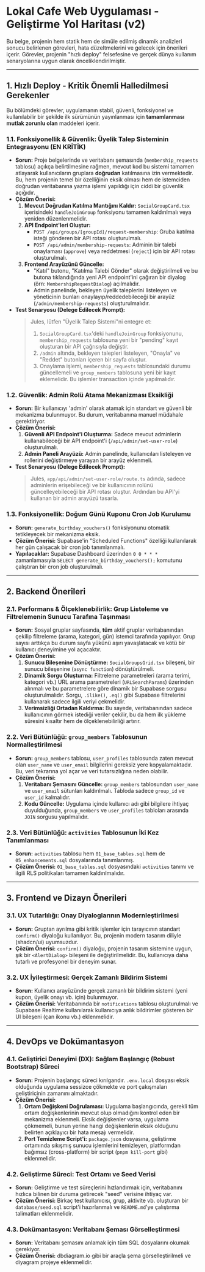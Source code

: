 # Lokal Cafe Web Uygulaması - Geliştirme Yol Haritası (v2)

Bu belge, projenin hem statik hem de simüle edilmiş dinamik analizleri sonucu belirlenen görevleri, hata düzeltmelerini ve gelecek için önerileri içerir. Görevler, projenin "hızlı deploy" felsefesine ve gerçek dünya kullanım senaryolarına uygun olarak önceliklendirilmiştir.

---

## 1. Hızlı Deploy - Kritik Önemli Halledilmesi Gerekenler

Bu bölümdeki görevler, uygulamanın stabil, güvenli, fonksiyonel ve kullanılabilir bir şekilde ilk sürümünün yayınlanması için **tamamlanması mutlak zorunlu olan** maddeleri içerir.

### 1.1. Fonksiyonellik & Güvenlik: Üyelik Talep Sisteminin Entegrasyonu (EN KRİTİK)

- **Sorun:** Proje belgelerinde ve veritabanı şemasında (`membership_requests` tablosu) açıkça belirtilmesine rağmen, mevcut kod bu sistemi tamamen atlayarak kullanıcıların gruplara **doğrudan** katılmasına izin vermektedir. Bu, hem projenin temel bir özelliğinin eksik olması hem de istemciden doğrudan veritabanına yazma işlemi yapıldığı için ciddi bir güvenlik açığıdır.
- **Çözüm Önerisi:**
    1.  **Mevcut Doğrudan Katılma Mantığını Kaldır:** `SocialGroupCard.tsx` içerisindeki `handleJoinGroup` fonksiyonu tamamen kaldırılmalı veya yeniden düzenlenmelidir.
    2.  **API Endpoint'leri Oluştur:**
        -   `POST /api/groups/[groupId]/request-membership`: Gruba katılma isteği gönderen bir API rotası oluşturulmalı.
        -   `POST /api/admin/membership-requests`: Adminin bir talebi onaylaması (`approve`) veya reddetmesi (`reject`) için bir API rotası oluşturulmalı.
    3.  **Frontend Arayüzünü Güncelle:**
        -   "Katıl" butonu, "Katılma Talebi Gönder" olarak değiştirilmeli ve bu butona tıklandığında yeni API endpoint'ini çağıran bir diyalog (örn: `MembershipRequestDialog`) açılmalıdır.
        -   Admin panelinde, bekleyen üyelik taleplerini listeleyen ve yöneticinin bunları onaylayıp/reddedebileceği bir arayüz (`/admin/membership-requests`) oluşturulmalıdır.
- **Test Senaryosu (Delege Edilecek Prompt):**
    > Jules, lütfen "Üyelik Talep Sistemi"ni entegre et:
    > 1.  `SocialGroupCard.tsx`'deki `handleJoinGroup` fonksiyonunu, `membership_requests` tablosuna yeni bir "pending" kayıt oluşturan bir API çağrısıyla değiştir.
    > 2.  `/admin` altında, bekleyen talepleri listeleyen, "Onayla" ve "Reddet" butonları içeren bir sayfa oluştur.
    > 3.  Onaylama işlemi, `membership_requests` tablosundaki durumu güncellemeli ve `group_members` tablosuna yeni bir kayıt eklemelidir. Bu işlemler transaction içinde yapılmalıdır.

### 1.2. Güvenlik: Admin Rolü Atama Mekanizması Eksikliği

- **Sorun:** Bir kullanıcıyı 'admin' olarak atamak için standart ve güvenli bir mekanizma bulunmuyor. Bu durum, veritabanına manuel müdahale gerektiriyor.
- **Çözüm Önerisi:**
    1.  **Güvenli API Endpoint'i Oluşturma:** Sadece mevcut adminlerin kullanabileceği bir API endpoint'i (`/api/admin/set-user-role`) oluşturulmalı.
    2.  **Admin Paneli Arayüzü:** Admin panelinde, kullanıcıları listeleyen ve rollerini değiştirmeye yarayan bir arayüz eklenmeli.
- **Test Senaryosu (Delege Edilecek Prompt):**
    > Jules, `app/api/admin/set-user-role/route.ts` adında, sadece adminlerin erişebileceği ve bir kullanıcının rolünü güncelleyebileceği bir API rotası oluştur. Ardından bu API'yi kullanan bir admin arayüzü tasarla.

### 1.3. Fonksiyonellik: Doğum Günü Kuponu Cron Job Kurulumu

- **Sorun:** `generate_birthday_vouchers()` fonksiyonunu otomatik tetikleyecek bir mekanizma eksik.
- **Çözüm Önerisi:** Supabase'in "Scheduled Functions" özelliği kullanılarak her gün çalışacak bir cron job tanımlanmalı.
- **Yapılacaklar:** Supabase Dashboard üzerinden `0 0 * * *` zamanlamasıyla `SELECT generate_birthday_vouchers();` komutunu çalıştıran bir cron job oluşturulmalı.

---

## 2. Backend Önerileri

### 2.1. Performans & Ölçeklenebilirlik: Grup Listeleme ve Filtrelemenin Sunucu Tarafına Taşınması

- **Sorun:** Sosyal gruplar sayfasında, **tüm** aktif gruplar veritabanından çekilip filtreleme (arama, kategori, gün) istemci tarafında yapılıyor. Grup sayısı arttıkça bu durum sayfa yükünü aşırı yavaşlatacak ve kötü bir kullanıcı deneyimine yol açacaktır.
- **Çözüm Önerisi:**
    1.  **Sunucu Bileşenine Dönüştürme:** `SocialGroupsGrid.tsx` bileşeni, bir sunucu bileşenine (`async function`) dönüştürülmeli.
    2.  **Dinamik Sorgu Oluşturma:** Filtreleme parametreleri (arama terimi, kategori vb.) URL arama parametreleri (`URLSearchParams`) üzerinden alınmalı ve bu parametrelere göre dinamik bir Supabase sorgusu oluşturulmalıdır. Sorgu, `.ilike()`, `.eq()` gibi Supabase filtrelerini kullanarak sadece ilgili veriyi çekmelidir.
    3.  **Verimsizliği Ortadan Kaldırma:** Bu sayede, veritabanından sadece kullanıcının görmek istediği veriler çekilir, bu da hem ilk yükleme süresini kısaltır hem de ölçeklenebilirliği artırır.

### 2.2. Veri Bütünlüğü: `group_members` Tablosunun Normalleştirilmesi

- **Sorun:** `group_members` tablosu, `user_profiles` tablosunda zaten mevcut olan `user_name` ve `user_email` bilgilerini gereksiz yere kopyalamaktadır. Bu, veri tekrarına yol açar ve veri tutarsızlığına neden olabilir.
- **Çözüm Önerisi:**
    1.  **Veritabanı Şemasını Güncelle:** `group_members` tablosundan `user_name` ve `user_email` sütunları kaldırılmalı. Tabloda sadece `group_id` ve `user_id` kalmalıdır.
    2.  **Kodu Güncelle:** Uygulama içinde kullanıcı adı gibi bilgilere ihtiyaç duyulduğunda, `group_members` ve `user_profiles` tabloları arasında `JOIN` sorgusu yapılmalıdır.

### 2.3. Veri Bütünlüğü: `activities` Tablosunun İki Kez Tanımlanması

- **Sorun:** `activities` tablosu hem `01_base_tables.sql` hem de `05_enhancements.sql` dosyalarında tanımlanmış.
- **Çözüm Önerisi:** `01_base_tables.sql` dosyasındaki `activities` tanımı ve ilgili RLS politikaları tamamen kaldırılmalıdır.

---

## 3. Frontend ve Dizayn Önerileri

### 3.1. UX Tutarlılığı: Onay Diyaloglarının Modernleştirilmesi

- **Sorun:** Gruptan ayrılma gibi kritik işlemler için tarayıcının standart `confirm()` diyaloğu kullanılıyor. Bu, projenin modern tasarım diliyle (shadcn/ui) uyumsuzdur.
- **Çözüm Önerisi:** `confirm()` diyaloğu, projenin tasarım sistemine uygun, şık bir `<AlertDialog>` bileşeni ile değiştirilmelidir. Bu, kullanıcıya daha tutarlı ve profesyonel bir deneyim sunar.

### 3.2. UX İyileştirmesi: Gerçek Zamanlı Bildirim Sistemi

- **Sorun:** Kullanıcı arayüzünde gerçek zamanlı bir bildirim sistemi (yeni kupon, üyelik onayı vb. için) bulunmuyor.
- **Çözüm Önerisi:** Veritabanında bir `notifications` tablosu oluşturulmalı ve Supabase Realtime kullanılarak kullanıcıya anlık bildirimler gösteren bir UI bileşeni (çan ikonu vb.) eklenmelidir.

---

## 4. DevOps ve Dokümantasyon

### 4.1. Geliştirici Deneyimi (DX): Sağlam Başlangıç (Robust Bootstrap) Süreci

- **Sorun:** Projenin başlangıç süreci kırılgandır. `.env.local` dosyası eksik olduğunda uygulama sessizce çökmekte ve port çakışmaları geliştiricinin zamanını almaktadır.
- **Çözüm Önerisi:**
    1.  **Ortam Değişkeni Doğrulaması:** Uygulama başlangıcında, gerekli tüm ortam değişkenlerinin mevcut olup olmadığını kontrol eden bir mekanizma eklenmeli. Eksik değişkenler varsa, uygulama çökmemeli, bunun yerine hangi değişkenlerin eksik olduğunu belirten açıklayıcı bir hata mesajı vermelidir.
    2.  **Port Temizleme Script'i:** `package.json` dosyasına, geliştirme ortamında sıkışmış sunucu işlemlerini temizleyen, platformdan bağımsız (cross-platform) bir script (`pnpm kill-port` gibi) eklenmelidir.

### 4.2. Geliştirme Süreci: Test Ortamı ve Seed Verisi

- **Sorun:** Geliştirme ve test süreçlerini hızlandırmak için, veritabanını hızlıca bilinen bir duruma getirecek "seed" verisine ihtiyaç var.
- **Çözüm Önerisi:** Birkaç test kullanıcısı, grup, aktivite vb. oluşturan bir `database/seed.sql` script'i hazırlanmalı ve `README.md`'ye çalıştırma talimatları eklenmelidir.

### 4.3. Dokümantasyon: Veritabanı Şeması Görselleştirmesi

- **Sorun:** Veritabanı şemasını anlamak için tüm SQL dosyalarını okumak gerekiyor.
- **Çözüm Önerisi:** dbdiagram.io gibi bir araçla şema görselleştirilmeli ve diyagram projeye eklenmelidir.
